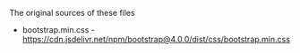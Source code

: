 The original sources of these files

* bootstrap.min.css - https://cdn.jsdelivr.net/npm/bootstrap@4.0.0/dist/css/bootstrap.min.css